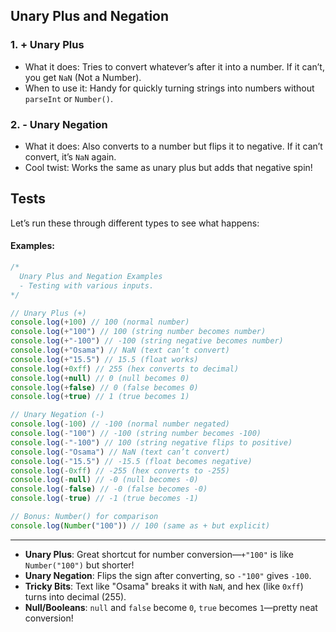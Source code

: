 ## Unary Plus and Negation

### 1. + Unary Plus
- What it does: Tries to convert whatever’s after it into a number. If it can’t, you get `NaN` (Not a Number).
- When to use it: Handy for quickly turning strings into numbers without `parseInt` or `Number()`.

### 2. - Unary Negation
- What it does: Also converts to a number but flips it to negative. If it can’t convert, it’s `NaN` again.
- Cool twist: Works the same as unary plus but adds that negative spin!

## Tests
Let’s run these through different types to see what happens:

#### Examples:
```javascript
/*
  Unary Plus and Negation Examples
  - Testing with various inputs.
*/

// Unary Plus (+)
console.log(+100) // 100 (normal number)
console.log(+"100") // 100 (string number becomes number)
console.log(+"-100") // -100 (string negative becomes number)
console.log(+"Osama") // NaN (text can’t convert)
console.log(+"15.5") // 15.5 (float works)
console.log(+0xff) // 255 (hex converts to decimal)
console.log(+null) // 0 (null becomes 0)
console.log(+false) // 0 (false becomes 0)
console.log(+true) // 1 (true becomes 1)

// Unary Negation (-)
console.log(-100) // -100 (normal number negated)
console.log(-"100") // -100 (string number becomes -100)
console.log(-"-100") // 100 (string negative flips to positive)
console.log(-"Osama") // NaN (text can’t convert)
console.log(-"15.5") // -15.5 (float becomes negative)
console.log(-0xff) // -255 (hex converts to -255)
console.log(-null) // -0 (null becomes -0)
console.log(-false) // -0 (false becomes -0)
console.log(-true) // -1 (true becomes -1)

// Bonus: Number() for comparison
console.log(Number("100")) // 100 (same as + but explicit)
```

---


- **Unary Plus**: Great shortcut for number conversion—`+"100"` is like `Number("100")` but shorter!
- **Unary Negation**: Flips the sign after converting, so `-"100"` gives `-100`.
- **Tricky Bits**: Text like "Osama" breaks it with `NaN`, and hex (like `0xff`) turns into decimal (255).
- **Null/Booleans**: `null` and `false` become `0`, `true` becomes `1`—pretty neat conversion!
